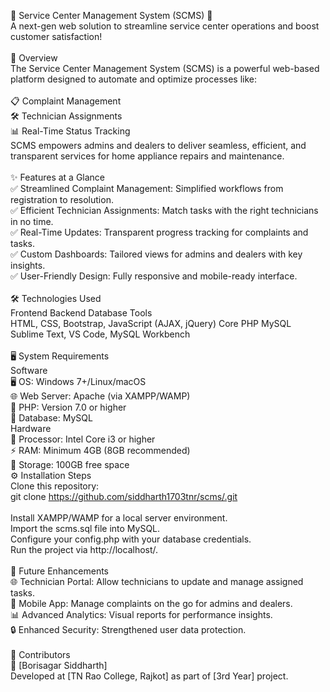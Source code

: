 🎯 Service Center Management System (SCMS) 🚀<br />
A next-gen web solution to streamline service center operations and boost customer satisfaction!<br />
<br />
🌟 Overview<br />
The Service Center Management System (SCMS) is a powerful web-based platform designed to automate and optimize processes like:<br />
<br />
📋 Complaint Management<br />
🛠️ Technician Assignments<br />
📊 Real-Time Status Tracking<br />
SCMS empowers admins and dealers to deliver seamless, efficient, and transparent services for home appliance repairs and maintenance.<br />
<br />
✨ Features at a Glance<br />
✅ Streamlined Complaint Management: Simplified workflows from registration to resolution.<br />
✅ Efficient Technician Assignments: Match tasks with the right technicians in no time.<br />
✅ Real-Time Updates: Transparent progress tracking for complaints and tasks.<br />
✅ Custom Dashboards: Tailored views for admins and dealers with key insights.<br />
✅ User-Friendly Design: Fully responsive and mobile-ready interface.<br />
<br />
🛠️ Technologies Used <br />
Frontend	Backend	Database	Tools<br />
HTML, CSS, Bootstrap, JavaScript (AJAX, jQuery)	Core PHP	MySQL	Sublime Text, VS Code, MySQL Workbench<br />
<br />
🖥️ System Requirements<br />
Software<br />
  🖥️ OS: Windows 7+/Linux/macOS<br />
  🌐 Web Server: Apache (via XAMPP/WAMP)<br />
  🐘 PHP: Version 7.0 or higher<br />
  💾 Database: MySQL<br />
Hardware<br />
  🔧 Processor: Intel Core i3 or higher<br />
  ⚡ RAM: Minimum 4GB (8GB recommended)<br />
  💽 Storage: 100GB free space<br />
  ⚙️ Installation Steps<br />
Clone this repository:<br />
  git clone https://github.com/siddharth1703tnr/scms/.git<br />  
  Install XAMPP/WAMP for a local server environment.<br />
  Import the scms.sql file into MySQL.<br />
  Configure your config.php with your database credentials.<br />
  Run the project via http://localhost/.<br />
<br />
🚀 Future Enhancements<br />
🌐 Technician Portal: Allow technicians to update and manage assigned tasks.<br />
📱 Mobile App: Manage complaints on the go for admins and dealers.<br />
📊 Advanced Analytics: Visual reports for performance insights.<br />
🔒 Enhanced Security: Strengthened user data protection.<br />
<br />
👥 Contributors<br />
🤝 [Borisagar Siddharth]<br />
Developed at [TN Rao College, Rajkot] as part of [3rd Year] project.<br />
<br />
